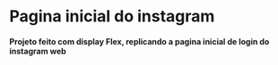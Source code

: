 # Pagina inicial do instagram
#### Projeto feito com display Flex, replicando a pagina inicial de login do instagram web

